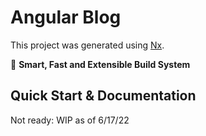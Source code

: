 # Angular Blog

This project was generated using [Nx](https://nx.dev).

🔎 **Smart, Fast and Extensible Build System**

## Quick Start & Documentation

Not ready: WIP as of 6/17/22
